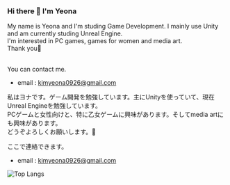 ### Hi there 👋 I'm Yeona
My name is Yeona and I'm studing Game Development. I mainly use Unity and am currently studing Unreal Engine.<br/>
I'm interested in PC games, games for women and media art. <br/>
Thank you👋<br/><br/>

You can contact me.
* email : kimyeona0926@gmail.com

私はヨナです。ゲーム開発を勉強しています。主にUnityを使っていて、現在Unreal Engineを勉強しています。<br/>
PCゲームと女性向けと、特に乙女ゲームに興味があります。そしてmedia artにも興味があります。<br/>
どうぞよろしくお願いします。👋

ここで連絡できます。
* email : kimyeona0926@gmail.com

![Top Langs](https://github-readme-stats.vercel.app/api/top-langs/?username=Yeon09a&langs_count=4&layout=compact)
